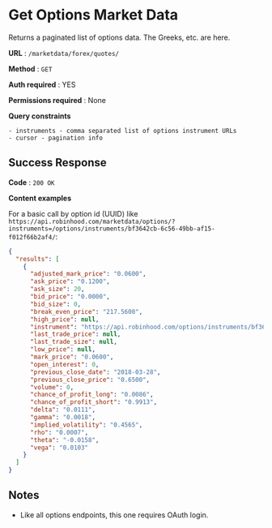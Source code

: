 # Get Options Market Data

Returns a paginated list of options data. The Greeks, etc. are here.

**URL** : `/marketdata/forex/quotes/`

**Method** : `GET`

**Auth required** : YES

**Permissions required** : None

**Query constraints**

    - instruments - comma separated list of options instrument URLs
    - cursor - pagination info

## Success Response

**Code** : `200 OK`

**Content examples**

For a basic call by option id (UUID) like `https://api.robinhood.com/marketdata/options/?instruments=/options/instruments/bf3642cb-6c56-49bb-af15-f012f66b2af4/`:

```json
{
  "results": [
    {
      "adjusted_mark_price": "0.0600",
      "ask_price": "0.1200",
      "ask_size": 20,
      "bid_price": "0.0000",
      "bid_size": 0,
      "break_even_price": "217.5600",
      "high_price": null,
      "instrument": "https://api.robinhood.com/options/instruments/bf3642cb-6c56-49bb-af15-f012f66b2af4/",
      "last_trade_price": null,
      "last_trade_size": null,
      "low_price": null,
      "mark_price": "0.0600",
      "open_interest": 0,
      "previous_close_date": "2018-03-28",
      "previous_close_price": "0.6500",
      "volume": 0,
      "chance_of_profit_long": "0.0086",
      "chance_of_profit_short": "0.9913",
      "delta": "0.0111",
      "gamma": "0.0018",
      "implied_volatility": "0.4565",
      "rho": "0.0007",
      "theta": "-0.0158",
      "vega": "0.0103"
    }
  ]
}
```

## Notes

* Like all options endpoints, this one requires OAuth login.
